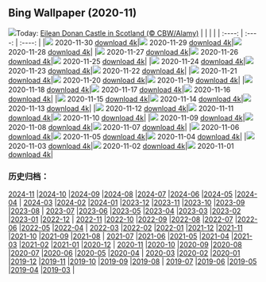 ## Bing Wallpaper (2020-11)
![](http://cn.bing.com/th?id=OHR.EDCScotland_EN-US8946271864_UHD.jpg&w=1000)Today: [Eilean Donan Castle in Scotland (© CBW/Alamy)](http://cn.bing.com/th?id=OHR.EDCScotland_EN-US8946271864_UHD.jpg)
|      |      |      |
| :----: | :----: | :----: |
|![](http://cn.bing.com/th?id=OHR.EDCScotland_EN-US8946271864_UHD.jpg&pid=hp&w=384&h=216&rs=1&c=4) 2020-11-30 [download 4k](http://cn.bing.com/th?id=OHR.EDCScotland_EN-US8946271864_UHD.jpg)|![](http://cn.bing.com/th?id=OHR.MountTaranaki_EN-US8879642420_UHD.jpg&pid=hp&w=384&h=216&rs=1&c=4) 2020-11-29 [download 4k](http://cn.bing.com/th?id=OHR.MountTaranaki_EN-US8879642420_UHD.jpg)|![](http://cn.bing.com/th?id=OHR.ValCervara_EN-US8802099255_UHD.jpg&pid=hp&w=384&h=216&rs=1&c=4) 2020-11-28 [download 4k](http://cn.bing.com/th?id=OHR.ValCervara_EN-US8802099255_UHD.jpg)|
|![](http://cn.bing.com/th?id=OHR.KayakGreenFriday_EN-US8700234828_UHD.jpg&pid=hp&w=384&h=216&rs=1&c=4) 2020-11-27 [download 4k](http://cn.bing.com/th?id=OHR.KayakGreenFriday_EN-US8700234828_UHD.jpg)|![](http://cn.bing.com/th?id=OHR.ChipmunkThanksgiving_EN-US8557461431_UHD.jpg&pid=hp&w=384&h=216&rs=1&c=4) 2020-11-26 [download 4k](http://cn.bing.com/th?id=OHR.ChipmunkThanksgiving_EN-US8557461431_UHD.jpg)|![](http://cn.bing.com/th?id=OHR.CPMall_EN-US8473128519_UHD.jpg&pid=hp&w=384&h=216&rs=1&c=4) 2020-11-25 [download 4k](http://cn.bing.com/th?id=OHR.CPMall_EN-US8473128519_UHD.jpg)|
|![](http://cn.bing.com/th?id=OHR.AsilomarSB_EN-US8366690151_UHD.jpg&pid=hp&w=384&h=216&rs=1&c=4) 2020-11-24 [download 4k](http://cn.bing.com/th?id=OHR.AsilomarSB_EN-US8366690151_UHD.jpg)|![](http://cn.bing.com/th?id=OHR.BernCH_EN-US8185860107_UHD.jpg&pid=hp&w=384&h=216&rs=1&c=4) 2020-11-23 [download 4k](http://cn.bing.com/th?id=OHR.BernCH_EN-US8185860107_UHD.jpg)|![](http://cn.bing.com/th?id=OHR.Dromling_EN-US8056662773_UHD.jpg&pid=hp&w=384&h=216&rs=1&c=4) 2020-11-22 [download 4k](http://cn.bing.com/th?id=OHR.Dromling_EN-US8056662773_UHD.jpg)|
|![](http://cn.bing.com/th?id=OHR.NCHighCountry_EN-US7693894330_UHD.jpg&pid=hp&w=384&h=216&rs=1&c=4) 2020-11-21 [download 4k](http://cn.bing.com/th?id=OHR.NCHighCountry_EN-US7693894330_UHD.jpg)|![](http://cn.bing.com/th?id=OHR.MontBlancPeak_EN-US7582043001_UHD.jpg&pid=hp&w=384&h=216&rs=1&c=4) 2020-11-20 [download 4k](http://cn.bing.com/th?id=OHR.MontBlancPeak_EN-US7582043001_UHD.jpg)|![](http://cn.bing.com/th?id=OHR.ToucanCostaRica_EN-US5323179600_UHD.jpg&pid=hp&w=384&h=216&rs=1&c=4) 2020-11-19 [download 4k](http://cn.bing.com/th?id=OHR.ToucanCostaRica_EN-US5323179600_UHD.jpg)|
|![](http://cn.bing.com/th?id=OHR.UdvarHazy_EN-US5210432821_UHD.jpg&pid=hp&w=384&h=216&rs=1&c=4) 2020-11-18 [download 4k](http://cn.bing.com/th?id=OHR.UdvarHazy_EN-US5210432821_UHD.jpg)|![](http://cn.bing.com/th?id=OHR.WoodLine_EN-US5118404691_UHD.jpg&pid=hp&w=384&h=216&rs=1&c=4) 2020-11-17 [download 4k](http://cn.bing.com/th?id=OHR.WoodLine_EN-US5118404691_UHD.jpg)|![](http://cn.bing.com/th?id=OHR.MainEntryTemple_EN-US5037299759_UHD.jpg&pid=hp&w=384&h=216&rs=1&c=4) 2020-11-16 [download 4k](http://cn.bing.com/th?id=OHR.MainEntryTemple_EN-US5037299759_UHD.jpg)|
|![](http://cn.bing.com/th?id=OHR.LupineNZ_EN-US4937950958_UHD.jpg&pid=hp&w=384&h=216&rs=1&c=4) 2020-11-15 [download 4k](http://cn.bing.com/th?id=OHR.LupineNZ_EN-US4937950958_UHD.jpg)|![](http://cn.bing.com/th?id=OHR.DiwaliRangoli_EN-US4850858374_UHD.jpg&pid=hp&w=384&h=216&rs=1&c=4) 2020-11-14 [download 4k](http://cn.bing.com/th?id=OHR.DiwaliRangoli_EN-US4850858374_UHD.jpg)|![](http://cn.bing.com/th?id=OHR.RavensSnow_EN-US4790905600_UHD.jpg&pid=hp&w=384&h=216&rs=1&c=4) 2020-11-13 [download 4k](http://cn.bing.com/th?id=OHR.RavensSnow_EN-US4790905600_UHD.jpg)|
|![](http://cn.bing.com/th?id=OHR.ConneryPond_EN-US4665862450_UHD.jpg&pid=hp&w=384&h=216&rs=1&c=4) 2020-11-12 [download 4k](http://cn.bing.com/th?id=OHR.ConneryPond_EN-US4665862450_UHD.jpg)|![](http://cn.bing.com/th?id=OHR.KWVeterans_EN-US4529611581_UHD.jpg&pid=hp&w=384&h=216&rs=1&c=4) 2020-11-11 [download 4k](http://cn.bing.com/th?id=OHR.KWVeterans_EN-US4529611581_UHD.jpg)|![](http://cn.bing.com/th?id=OHR.LakotaBadlands_EN-US4467743045_UHD.jpg&pid=hp&w=384&h=216&rs=1&c=4) 2020-11-10 [download 4k](http://cn.bing.com/th?id=OHR.LakotaBadlands_EN-US4467743045_UHD.jpg)|
|![](http://cn.bing.com/th?id=OHR.PiedmontRegion_EN-US4398158559_UHD.jpg&pid=hp&w=384&h=216&rs=1&c=4) 2020-11-09 [download 4k](http://cn.bing.com/th?id=OHR.PiedmontRegion_EN-US4398158559_UHD.jpg)|![](http://cn.bing.com/th?id=OHR.DerwentIsle_EN-US4330153177_UHD.jpg&pid=hp&w=384&h=216&rs=1&c=4) 2020-11-08 [download 4k](http://cn.bing.com/th?id=OHR.DerwentIsle_EN-US4330153177_UHD.jpg)|![](http://cn.bing.com/th?id=OHR.BigBison_EN-US4238804865_UHD.jpg&pid=hp&w=384&h=216&rs=1&c=4) 2020-11-07 [download 4k](http://cn.bing.com/th?id=OHR.BigBison_EN-US4238804865_UHD.jpg)|
|![](http://cn.bing.com/th?id=OHR.TwoWest_EN-US4160752221_UHD.jpg&pid=hp&w=384&h=216&rs=1&c=4) 2020-11-06 [download 4k](http://cn.bing.com/th?id=OHR.TwoWest_EN-US4160752221_UHD.jpg)|![](http://cn.bing.com/th?id=OHR.Albarracin_EN-US1381388147_UHD.jpg&pid=hp&w=384&h=216&rs=1&c=4) 2020-11-05 [download 4k](http://cn.bing.com/th?id=OHR.Albarracin_EN-US1381388147_UHD.jpg)|![](http://cn.bing.com/th?id=OHR.KobukRiver_EN-US1344443933_UHD.jpg&pid=hp&w=384&h=216&rs=1&c=4) 2020-11-04 [download 4k](http://cn.bing.com/th?id=OHR.KobukRiver_EN-US1344443933_UHD.jpg)|
|![](http://cn.bing.com/th?id=OHR.Election2020_EN-US1292390471_UHD.jpg&pid=hp&w=384&h=216&rs=1&c=4) 2020-11-03 [download 4k](http://cn.bing.com/th?id=OHR.Election2020_EN-US1292390471_UHD.jpg)|![](http://cn.bing.com/th?id=OHR.TorngatsMt_EN-US1184448099_UHD.jpg&pid=hp&w=384&h=216&rs=1&c=4) 2020-11-02 [download 4k](http://cn.bing.com/th?id=OHR.TorngatsMt_EN-US1184448099_UHD.jpg)|![](http://cn.bing.com/th?id=OHR.SkyRock_EN-US1084520879_UHD.jpg&pid=hp&w=384&h=216&rs=1&c=4) 2020-11-01 [download 4k](http://cn.bing.com/th?id=OHR.SkyRock_EN-US1084520879_UHD.jpg)|
### 历史归档：
[2024-11](/picture/2024-11/) |[2024-10](/picture/2024-10/) |[2024-09](/picture/2024-09/) |[2024-08](/picture/2024-08/) |[2024-07](/picture/2024-07/) |[2024-06](/picture/2024-06/) |[2024-05](/picture/2024-05/) |[2024-04](/picture/2024-04/) |
[2024-03](/picture/2024-03/) |[2024-02](/picture/2024-02/) |[2024-01](/picture/2024-01/) |[2023-12](/picture/2023-12/) |[2023-11](/picture/2023-11/) |[2023-10](/picture/2023-10/) |[2023-09](/picture/2023-09/) |[2023-08](/picture/2023-08/) |
[2023-07](/picture/2023-07/) |[2023-06](/picture/2023-06/) |[2023-05](/picture/2023-05/) |[2023-04](/picture/2023-04/) |[2023-03](/picture/2023-03/) |[2023-02](/picture/2023-02/) |[2023-01](/picture/2023-01/) |[2022-12](/picture/2022-12/) |
[2022-11](/picture/2022-11/) |[2022-10](/picture/2022-10/) |[2022-09](/picture/2022-09/) |[2022-08](/picture/2022-08/) |[2022-07](/picture/2022-07/) |[2022-06](/picture/2022-06/) |[2022-05](/picture/2022-05/) |[2022-04](/picture/2022-04/) |
[2022-03](/picture/2022-03/) |[2022-02](/picture/2022-02/) |[2022-01](/picture/2022-01/) |[2021-12](/picture/2021-12/) |[2021-11](/picture/2021-11/) |[2021-10](/picture/2021-10/) |[2021-09](/picture/2021-09/) |[2021-08](/picture/2021-08/) |
[2021-07](/picture/2021-07/) |[2021-06](/picture/2021-06/) |[2021-05](/picture/2021-05/) |[2021-04](/picture/2021-04/) |[2021-03](/picture/2021-03/) |[2021-02](/picture/2021-02/) |[2021-01](/picture/2021-01/) |[2020-12](/picture/2020-12/) |
[2020-11](/picture/2020-11/) |[2020-10](/picture/2020-10/) |[2020-09](/picture/2020-09/) |[2020-08](/picture/2020-08/) |[2020-07](/picture/2020-07/) |[2020-06](/picture/2020-06/) |[2020-05](/picture/2020-05/) |[2020-04](/picture/2020-04/) |
[2020-03](/picture/2020-03/) |[2020-02](/picture/2020-02/) |[2020-01](/picture/2020-01/) |[2019-12](/picture/2019-12/) |[2019-11](/picture/2019-11/) |[2019-10](/picture/2019-10/) |[2019-09](/picture/2019-09/) |[2019-08](/picture/2019-08/) |
[2019-07](/picture/2019-07/) |[2019-06](/picture/2019-06/) |[2019-05](/picture/2019-05/) |[2019-04](/picture/2019-04/) |[2019-03](/picture/2019-03/) |
